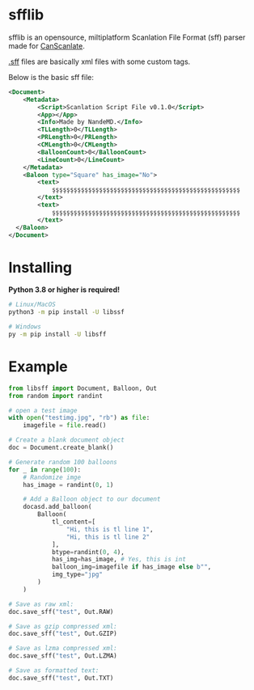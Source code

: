 # sfflib

sfflib is an opensource, miltiplatform Scanlation File Format (sff) parser made for [CanScanlate](https://github.com/NandeMD/CanScanlate/tree/man).

[.sff](test.sffx) files are basically xml files with some custom tags.

Below is the basic sff file:
```xml
<Document>
    <Metadata>
        <Script>Scanlation Script File v0.1.0</Script>
        <App></App>
        <Info>Made by NandeMD.</Info>
        <TLLength>0</TLLength>
        <PRLength>0</PRLength>
        <CMLength>0</CMLength>
        <BalloonCount>0</BalloonCount>
        <LineCount>0</LineCount>
    </Metadata>
    <Baloon type="Square" has_image="No">
        <text>
            şşşşşşşşşşşşşşşşşşşşşşşşşşşşşşşşşşşşşşşşşşşşşşşşşşşş
        </text>
        <text>
            şşşşşşşşşşşşşşşşşşşşşşşşşşşşşşşşşşşşşşşşşşşşşşşşşşşş
        </text>
  </Baloon>
</Document>
```

# Installing

**Python 3.8 or higher is required!**

```bash
# Linux/MacOS
python3 -m pip install -U libssf

# Windows
py -m pip install -U libsff
```

# Example
```python
from libsff import Document, Balloon, Out
from random import randint

# open a test image
with open("testimg.jpg", "rb") as file:
    imagefile = file.read()

# Create a blank document object
doc = Document.create_blank()

# Generate random 100 balloons
for _ in range(100):
    # Randomize imge
    has_image = randint(0, 1)

    # Add a Balloon object to our document
    docasd.add_balloon(
        Balloon(
            tl_content=[
                "Hi, this is tl line 1",
                "Hi, this is tl line 2"
            ],
            btype=randint(0, 4),
            has_img=has_image, # Yes, this is int
            balloon_img=imagefile if has_image else b"",
            img_type="jpg"
        )
    )

# Save as raw xml:
doc.save_sff("test", Out.RAW)

# Save as gzip compressed xml:
doc.save_sff("test", Out.GZIP)

# Save as lzma compressed xml:
doc.save_sff("test", Out.LZMA)

# Save as formatted text:
doc.save_sff("test", Out.TXT)
```
